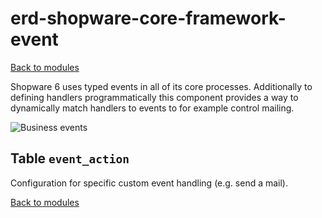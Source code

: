 # erd-shopware-core-framework-event

[Back to modules](../10-modules.md)

Shopware 6 uses typed events in all of its core processes. Additionally to defining handlers programmatically this component provides a way to dynamically match handlers to events to for example control mailing.

![Business events](https://github.com/elkmod/shopware-dx/tree/0c4bd450b25734a607955d03e7f7a908abf1a386/Resources/current/60-references-internals/10-core/10-erd/dist/erd-shopware-core-framework-event.png)

## Table `event_action`

Configuration for specific custom event handling \(e.g. send a mail\).

[Back to modules](../10-modules.md)

